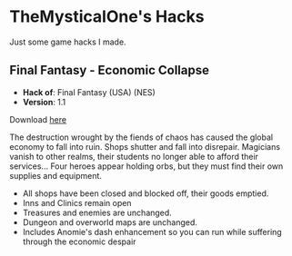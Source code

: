 # TheMysticalOne's Hacks

Just some game hacks I made.

## Final Fantasy - Economic Collapse

- **Hack of**: Final Fantasy (USA) (NES)
- **Version**: 1.1

Download [here](FF1_EC/Final%20Fantasy%20-%20Economic%20Collapse%20(v1.1)%20(TheMysticalOne).zip)

The destruction wrought by the fiends of chaos has caused the global economy to fall into ruin.
Shops shutter and fall into disrepair.
Magicians vanish to other realms, their students no longer able to afford their services...
Four heroes appear holding orbs, but they must find their own supplies and equipment.

- All shops have been closed and blocked off, their goods emptied.
- Inns and Clinics remain open
- Treasures and enemies are unchanged.
- Dungeon and overworld maps are unchanged.
- Includes Anomie's dash enhancement so you can run while suffering through the economic despair